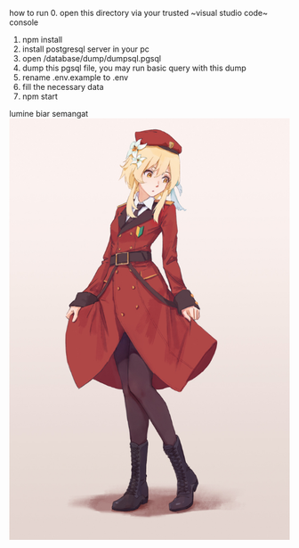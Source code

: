 how to run
0. open this directory via your trusted ~visual studio code~ console
1. npm install
2. install postgresql server in your pc
3. open /database/dump/dumpsql.pgsql
4. dump this pgsql file, you may run basic query with this dump
5. rename .env.example to .env
7. fill the necessary data
8. npm start

lumine biar semangat
![alt text](/front-end/lumine.jpg)

